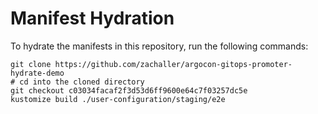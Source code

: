 # Manifest Hydration

To hydrate the manifests in this repository, run the following commands:

```shell
git clone https://github.com/zachaller/argocon-gitops-promoter-hydrate-demo
# cd into the cloned directory
git checkout c03034facaf2f3d53d6ff9600e64c7f03257dc5e
kustomize build ./user-configuration/staging/e2e
```
